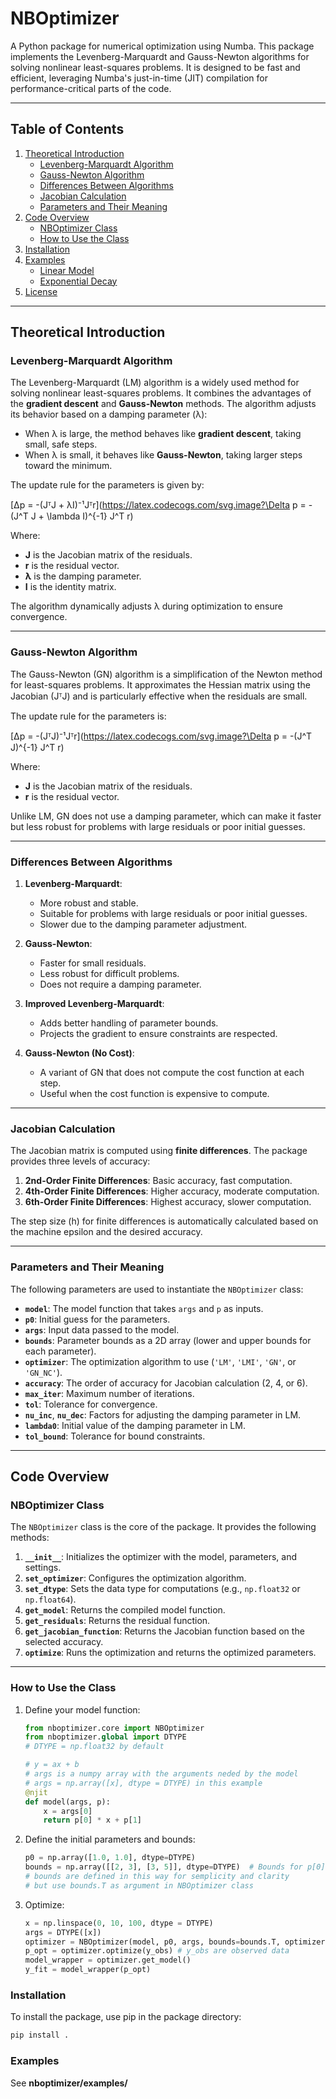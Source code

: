 # NBOptimizer

A Python package for numerical optimization using Numba. This package implements the Levenberg-Marquardt and Gauss-Newton algorithms for solving nonlinear least-squares problems. It is designed to be fast and efficient, leveraging Numba's just-in-time (JIT) compilation for performance-critical parts of the code.

---

## Table of Contents
1. [Theoretical Introduction](#theoretical-introduction)
   - [Levenberg-Marquardt Algorithm](#levenberg-marquardt-algorithm)
   - [Gauss-Newton Algorithm](#gauss-newton-algorithm)
   - [Differences Between Algorithms](#differences-between-algorithms)
   - [Jacobian Calculation](#jacobian-calculation)
   - [Parameters and Their Meaning](#parameters-and-their-meaning)
2. [Code Overview](#code-overview)
   - [NBOptimizer Class](#nboptimizer-class)
   - [How to Use the Class](#how-to-use-the-class)
3. [Installation](#installation)
4. [Examples](#examples)
   - [Linear Model](#linear-model)
   - [Exponential Decay](#exponential-decay)
5. [License](#license)

---

## Theoretical Introduction

### Levenberg-Marquardt Algorithm
The Levenberg-Marquardt (LM) algorithm is a widely used method for solving nonlinear least-squares problems. It combines the advantages of the **gradient descent** and **Gauss-Newton** methods. The algorithm adjusts its behavior based on a damping parameter (λ):

- When λ is large, the method behaves like **gradient descent**, taking small, safe steps.
- When λ is small, it behaves like **Gauss-Newton**, taking larger steps toward the minimum.

The update rule for the parameters is given by:

[Δp = -(JᵀJ + λI)⁻¹Jᵀr](https://latex.codecogs.com/svg.image?\Delta p = -(J^T J + \lambda I)^{-1} J^T r)

Where:
- **J** is the Jacobian matrix of the residuals.
- **r** is the residual vector.
- **λ** is the damping parameter.
- **I** is the identity matrix.

The algorithm dynamically adjusts λ during optimization to ensure convergence.

---

### Gauss-Newton Algorithm
The Gauss-Newton (GN) algorithm is a simplification of the Newton method for least-squares problems. It approximates the Hessian matrix using the Jacobian (JᵀJ) and is particularly effective when the residuals are small.

The update rule for the parameters is:

[Δp = -(JᵀJ)⁻¹Jᵀr](https://latex.codecogs.com/svg.image?\Delta p = -(J^T J)^{-1} J^T r)

Where:
- **J** is the Jacobian matrix of the residuals.
- **r** is the residual vector.

Unlike LM, GN does not use a damping parameter, which can make it faster but less robust for problems with large residuals or poor initial guesses.

---

### Differences Between Algorithms
1. **Levenberg-Marquardt**:
   - More robust and stable.
   - Suitable for problems with large residuals or poor initial guesses.
   - Slower due to the damping parameter adjustment.

2. **Gauss-Newton**:
   - Faster for small residuals.
   - Less robust for difficult problems.
   - Does not require a damping parameter.

3. **Improved Levenberg-Marquardt**:
   - Adds better handling of parameter bounds.
   - Projects the gradient to ensure constraints are respected.

4. **Gauss-Newton (No Cost)**:
   - A variant of GN that does not compute the cost function at each step.
   - Useful when the cost function is expensive to compute.

---

### Jacobian Calculation
The Jacobian matrix is computed using **finite differences**. The package provides three levels of accuracy:
1. **2nd-Order Finite Differences**: Basic accuracy, fast computation.
2. **4th-Order Finite Differences**: Higher accuracy, moderate computation.
3. **6th-Order Finite Differences**: Highest accuracy, slower computation.

The step size (h) for finite differences is automatically calculated based on the machine epsilon and the desired accuracy.

---

### Parameters and Their Meaning
The following parameters are used to instantiate the `NBOptimizer` class:
- **`model`**: The model function that takes `args` and `p` as inputs.
- **`p0`**: Initial guess for the parameters.
- **`args`**: Input data passed to the model.
- **`bounds`**: Parameter bounds as a 2D array (lower and upper bounds for each parameter).
- **`optimizer`**: The optimization algorithm to use (`'LM'`, `'LMI'`, `'GN'`, or `'GN_NC'`).
- **`accuracy`**: The order of accuracy for Jacobian calculation (2, 4, or 6).
- **`max_iter`**: Maximum number of iterations.
- **`tol`**: Tolerance for convergence.
- **`nu_inc`**, **`nu_dec`**: Factors for adjusting the damping parameter in LM.
- **`lambda0`**: Initial value of the damping parameter in LM.
- **`tol_bound`**: Tolerance for bound constraints.

---

## Code Overview

### NBOptimizer Class
The `NBOptimizer` class is the core of the package. It provides the following methods:
1. **`__init__`**: Initializes the optimizer with the model, parameters, and settings.
2. **`set_optimizer`**: Configures the optimization algorithm.
3. **`set_dtype`**: Sets the data type for computations (e.g., `np.float32` or `np.float64`).
4. **`get_model`**: Returns the compiled model function.
5. **`get_residuals`**: Returns the residual function.
6. **`get_jacobian_function`**: Returns the Jacobian function based on the selected accuracy.
7. **`optimize`**: Runs the optimization and returns the optimized parameters.

---

### How to Use the Class
1. Define your model function:
   ```python
   from nboptimizer.core import NBOptimizer
   from nboptimizer.global import DTYPE
   # DTYPE = np.float32 by default

   # y = ax + b
   # args is a numpy array with the arguments neded by the model
   # args = np.array([x], dtype = DTYPE) in this example
   @njit
   def model(args, p):
       x = args[0]
       return p[0] * x + p[1]
   ```

2. Define the initial parameters and bounds:
   ```python
   p0 = np.array([1.0, 1.0], dtype=DTYPE)
   bounds = np.array([[2, 3], [3, 5]], dtype=DTYPE)  # Bounds for p[0] and p[1]
   # bounds are defined in this way for semplicity and clarity
   # but use bounds.T as argument in NBOptimizer class
   ```

3. Optimize:
   ```python
   x = np.linspace(0, 10, 100, dtype = DTYPE)
   args = DTYPE([x])
   optimizer = NBOptimizer(model, p0, args, bounds=bounds.T, optimizer='LMI', accuracy=2)
   p_opt = optimizer.optimize(y_obs) # y_obs are observed data
   model_wrapper = optimizer.get_model()
   y_fit = model_wrapper(p_opt)
   ```

### Installation
To install the package, use pip in the package directory:
   ```bash
   pip install .
   ```
### Examples
See **nboptimizer/examples/**
